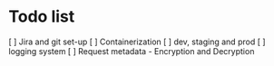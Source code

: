 # Todo list

[ ] Jira and git set-up
[ ] Containerization
[ ] dev, staging and prod
[ ] logging system
[ ] Request metadata - Encryption and Decryption
